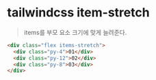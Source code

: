 # tailwindcss item-stretch

> items를 부모 요소 크기에 맞게 늘려준다.

```html
<div class="flex items-stretch">
  <div class="py-4">01</div>
  <div class="py-12">02</div>
  <div class="py-8">03</div>
</div>
```
